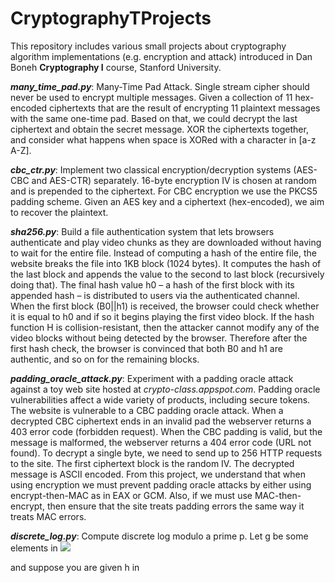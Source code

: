 # CryptographyTProjects

This repository includes various small projects about cryptography algorithm implementations (e.g. encryption and attack) introduced in Dan Boneh **Cryptography I** course, Stanford University. 

***many_time_pad.py***: Many-Time Pad Attack. Single stream cipher should never be used to encrypt multiple messages. Given a collection of 11 hex-encoded ciphertexts that are the result of encrypting 11 plaintext messages with the same one-time pad. Based on that, we could decrypt the last ciphertext and obtain the secret message. XOR the ciphertexts together, and consider what happens when space is XORed with a character in [a-z A-Z].

***cbc_ctr.py***: Implement two classical encryption/decryption systems (AES-CBC and AES-CTR) separately. 16-byte encryption IV is chosen at random and is prepended to the ciphertext. For CBC encryption we use the PKCS5 padding scheme. Given an AES key and a ciphertext (hex-encoded), we aim to recover the plaintext. 

***sha256.py***: Build a file authentication system that lets browsers authenticate and play video chunks as they are downloaded without having to wait for the entire file. Instead of computing a hash of the entire file, the website breaks the file into 1KB block (1024 bytes). It computes the hash of the last block and appends the value to the second to last block (recursively doing that). The final hash value h0 – a hash of the first block with its appended hash – is distributed to users via the authenticated channel. When the first block (B0||h1) is received, the browser could check whether it is equal to h0 and if so it begins playing the first video block. If the hash function H is collision-resistant, then the attacker cannot modify any of the video blocks without being detected by the browser. Therefore after the first hash check, the browser is convinced that both B0 and h1 are authentic, and so on for the remaining blocks. 

***padding_oracle_attack.py***: Experiment with a padding oracle attack against a toy web site hosted at *crypto-class.appspot.com*. Padding oracle vulnerabilities affect a wide variety of products, including secure tokens. The website is vulnerable to a CBC padding oracle attack. When a decrypted CBC ciphertext ends in an invalid pad the webserver returns a 403 error code (forbidden request). When the CBC padding is valid, but the message is malformed, the webserver returns a 404 error code (URL not found). To decrypt a single byte, we need to send up to 256 HTTP requests to the site.  The first ciphertext block is the random IV. The decrypted message is ASCII encoded. From this project, we understand that when using encryption we must prevent padding oracle attacks by either using encrypt-then-MAC as in EAX or GCM. Also, if we must use MAC-then-encrypt, then ensure that the site treats padding errors the same way it treats MAC errors.

***discrete_log.py***: Compute discrete log modulo a prime p. Let g be some elements in <img src="https://render.githubusercontent.com/render/math?math=e^{i \pi} = -1">


 and suppose you are given h in 

